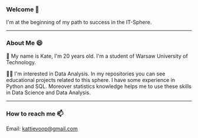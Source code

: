 ### Welcome 👋
I'm at the beginning of my path to success in the IT-Sphere. 
___
### About Me 😄

🌱 My name is Kate, I'm 20 years old. I'm a student of Warsaw University of Technology.

👩‍💻 I'm interested in Data Analysis. In my repositories you can see educational projects related to this sphere. I have some experience in Python and SQL. Moreover statistics knowledge helps me to use these skills in Data Science and Data Analysis. 
___

### How to reach me 📫
Email: kattievoop@gmail.com


